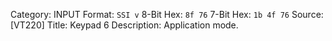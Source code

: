 Category: INPUT
Format: `SSI v`
8-Bit Hex: `8f 76`
7-Bit Hex: `1b 4f 76`
Source: [VT220]
Title: Keypad 6
Description: Application mode.
